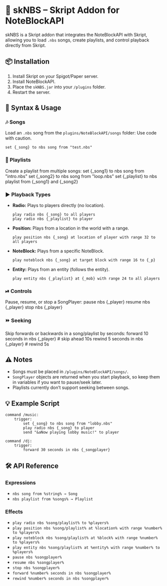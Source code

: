 # 🎵 skNBS – Skript Addon for NoteBlockAPI

skNBS is a Skript addon that integrates the NoteBlockAPI with Skript, allowing you to load `.nbs` songs, create playlists, and control playback directly from Skript.

## 📦 Installation
1.  Install Skript on your Spigot/Paper server.
2.  Install NoteBlockAPI.
3.  Place the `skNBS.jar` into your `/plugins` folder.
4.  Restart the server.

## 📖 Syntax & Usage

### 🎶 Songs
Load an `.nbs` song from the `plugins/NoteBlockAPI/songs` folder:
Use code with caution.
```
set {_song} to nbs song from "test.nbs"
```
### 📑 Playlists
Create a playlist from multiple songs:
set {_song1} to nbs song from "intro.nbs"
set {_song2} to nbs song from "loop.nbs"
set {_playlist} to nbs playlist from {_song1} and {_song2}

### ▶️ Playback Types
*   **Radio:** Plays to players directly (no location).
    ```
    play radio nbs {_song} to all players
    play radio nbs {_playlist} to player
    ```
*   **Position:** Plays from a location in the world with a range.
    ```
    play position nbs {_song} at location of player with range 32 to all players
    ```
*   **NoteBlock:** Plays from a specific NoteBlock.
    ```
    play noteblock nbs {_song} at target block with range 16 to {_p}
    ```
*   **Entity:** Plays from an entity (follows the entity).
    ```
    play entity nbs {_playlist} at {_mob} with range 24 to all players
    ```

### ⏯ Controls
Pause, resume, or stop a SongPlayer:
pause nbs {_player}
resume nbs {_player}
stop nbs {_player}

### ⏩ Seeking
Skip forwards or backwards in a song/playlist by seconds:
forward 10 seconds in nbs {_player} # skip ahead 10s
rewind 5 seconds in nbs {_player} # rewind 5s

## ⚠️ Notes
*   Songs must be placed in `/plugins/NoteBlockAPI/songs/`.
*   `SongPlayer` objects are returned when you start playback, so keep them in variables if you want to pause/seek later.
*   Playlists currently don’t support seeking between songs.

## 💡 Example Script
```
command /music:
    trigger:
        set {_song} to nbs song from "lobby.nbs"
        play radio nbs {_song} to player
        send "&aNow playing lobby music!" to player

command /dj:
    trigger:
        forward 30 seconds in nbs {_songplayer}
```

## 🛠 API Reference

### Expressions
*   `nbs song from %string% → Song`
*   `nbs playlist from %songs% → Playlist`

### Effects
*   `play radio nbs %song/playlist% to %players%`
*   `play position nbs %song/playlist% at %location% with range %number% to %players%`
*   `play noteblock nbs %song/playlist% at %block% with range %number% to %players%`
*   `play entity nbs %song/playlist% at %entity% with range %number% to %players%`
*   `pause nbs %songplayer%`
*   `resume nbs %songplayer%`
*   `stop nbs %songplayer%`
*   `forward %number% seconds in nbs %songplayer%`
*   `rewind %number% seconds in nbs %songplayer%`
